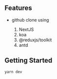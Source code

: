 ## Features

- github clone using

  1. NextJS
  2. koa
  3. @reduxjs/toolkit
  4. antd

## Getting Started

```bash
yarn dev
```

